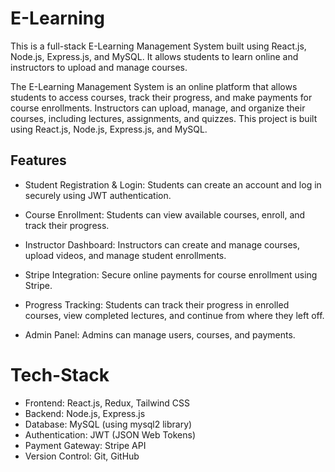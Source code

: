 # E-Learning
This is a full-stack E-Learning Management System built using React.js, Node.js, Express.js, and MySQL. It allows students to learn online and instructors to upload and manage courses.

The E-Learning Management System is an online platform that allows students to access courses, track their progress, and make payments for course enrollments. Instructors can upload, manage, and organize their courses, including lectures, assignments, and quizzes. This project is built using React.js, Node.js, Express.js, and MySQL.


## Features
- Student Registration & Login: Students can create an account and log in securely using JWT authentication.

- Course Enrollment: Students can view available courses, enroll, and track their progress.

- Instructor Dashboard: Instructors can create and manage courses, upload videos, and manage student enrollments.

- Stripe Integration: Secure online payments for course enrollment using Stripe.

- Progress Tracking: Students can track their progress in enrolled courses, view completed lectures, and continue from where they left off.

- Admin Panel: Admins can manage users, courses, and payments.


# Tech-Stack
- Frontend: React.js, Redux, Tailwind CSS
- Backend: Node.js, Express.js
- Database: MySQL (using mysql2 library)
- Authentication: JWT (JSON Web Tokens)
- Payment Gateway: Stripe API
- Version Control: Git, GitHub


